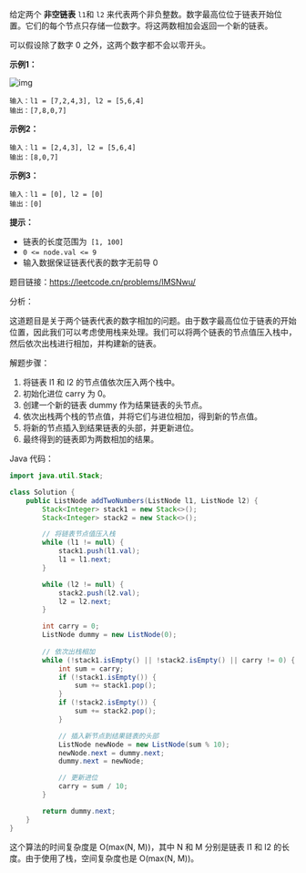 给定两个 **非空链表** `l1`和 `l2` 来代表两个非负整数。数字最高位位于链表开始位置。它们的每个节点只存储一位数字。将这两数相加会返回一个新的链表。

可以假设除了数字 0 之外，这两个数字都不会以零开头。

 

**示例1：**

![img](https://pic.leetcode-cn.com/1626420025-fZfzMX-image.png)

```
输入：l1 = [7,2,4,3], l2 = [5,6,4]
输出：[7,8,0,7]
```

**示例2：**

```
输入：l1 = [2,4,3], l2 = [5,6,4]
输出：[8,0,7]
```

**示例3：**

```
输入：l1 = [0], l2 = [0]
输出：[0]
```

 

**提示：**

- 链表的长度范围为` [1, 100]`
- `0 <= node.val <= 9`
- 输入数据保证链表代表的数字无前导 0





题目链接：https://leetcode.cn/problems/lMSNwu/





分析：

这道题目是关于两个链表代表的数字相加的问题。由于数字最高位位于链表的开始位置，因此我们可以考虑使用栈来处理。我们可以将两个链表的节点值压入栈中，然后依次出栈进行相加，并构建新的链表。

解题步骤：

1. 将链表 l1 和 l2 的节点值依次压入两个栈中。
2. 初始化进位 carry 为 0。
3. 创建一个新的链表 dummy 作为结果链表的头节点。
4. 依次出栈两个栈的节点值，并将它们与进位相加，得到新的节点值。
5. 将新的节点插入到结果链表的头部，并更新进位。
6. 最终得到的链表即为两数相加的结果。

Java 代码：

```java
import java.util.Stack;

class Solution {
    public ListNode addTwoNumbers(ListNode l1, ListNode l2) {
        Stack<Integer> stack1 = new Stack<>();
        Stack<Integer> stack2 = new Stack<>();

        // 将链表节点值压入栈
        while (l1 != null) {
            stack1.push(l1.val);
            l1 = l1.next;
        }

        while (l2 != null) {
            stack2.push(l2.val);
            l2 = l2.next;
        }

        int carry = 0;
        ListNode dummy = new ListNode(0);
        
        // 依次出栈相加
        while (!stack1.isEmpty() || !stack2.isEmpty() || carry != 0) {
            int sum = carry;
            if (!stack1.isEmpty()) {
                sum += stack1.pop();
            }
            if (!stack2.isEmpty()) {
                sum += stack2.pop();
            }

            // 插入新节点到结果链表的头部
            ListNode newNode = new ListNode(sum % 10);
            newNode.next = dummy.next;
            dummy.next = newNode;

            // 更新进位
            carry = sum / 10;
        }

        return dummy.next;
    }
}
```

这个算法的时间复杂度是 O(max(N, M))，其中 N 和 M 分别是链表 l1 和 l2 的长度。由于使用了栈，空间复杂度也是 O(max(N, M))。

